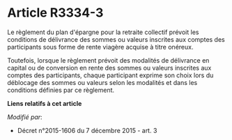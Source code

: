 # Article R3334-3

Le règlement du plan d'épargne pour la retraite collectif prévoit les conditions de délivrance des sommes ou valeurs
inscrites aux comptes des participants sous forme de rente viagère acquise à titre onéreux. 

Toutefois, lorsque le règlement  prévoit des modalités de délivrance en capital ou de conversion en rente des sommes ou
valeurs inscrites aux comptes des participants, chaque participant exprime son choix lors du déblocage des sommes ou valeurs
selon les modalités et dans les conditions définies par ce règlement.

**Liens relatifs à cet article**

_Modifié par_:

  - Décret n°2015-1606 du 7 décembre 2015 - art. 3
